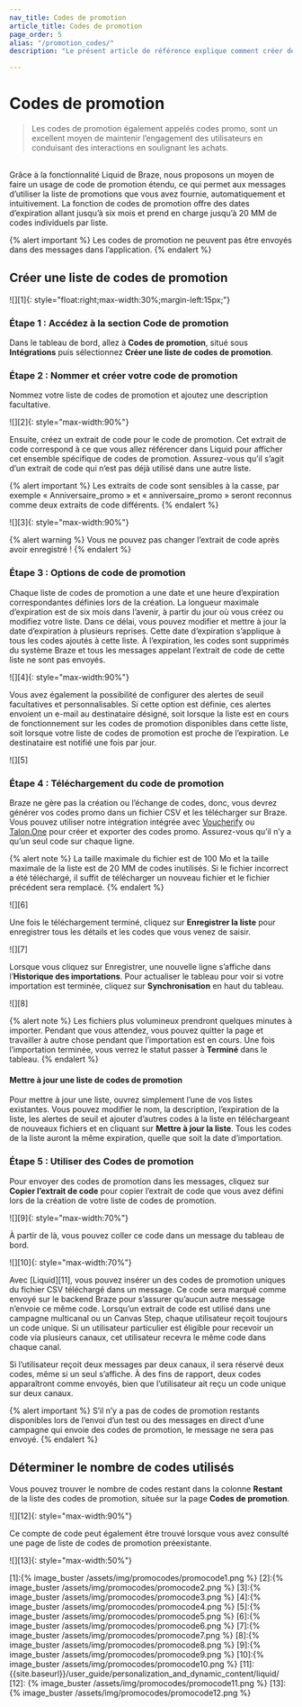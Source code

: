 ```yaml
---
nav_title: Codes de promotion
article_title: Codes de promotion
page_order: 5
alias: "/promotion_codes/"
description: "Le présent article de référence explique comment créer des listes de codes de promotion et les ajouter à vos campagnes et à vos Canvas."

---
```


# Codes de promotion

> Les codes de promotion également appelés codes promo, sont un excellent moyen de maintenir l’engagement des utilisateurs en conduisant des interactions en soulignant les achats. <br>
<br>
Grâce à la fonctionnalité Liquid de Braze, nous proposons un moyen de faire un usage de code de promotion étendu, ce qui permet aux messages d’utiliser la liste de promotions que vous avez fournie, automatiquement et intuitivement. La fonction de codes de promotion offre des dates d’expiration allant jusqu’à six mois et prend en charge jusqu’à 20 MM de codes individuels par liste.

{% alert important %}
Les codes de promotion ne peuvent pas être envoyés dans des messages dans l’application.
{% endalert %}

## Créer une liste de codes de promotion

![][1]{: style="float:right;max-width:30%;margin-left:15px;"}

### Étape 1 : Accédez à la section Code de promotion

Dans le tableau de bord, allez à **Codes de promotion**, situé sous **Intégrations** puis sélectionnez **Créer une liste de codes de promotion**.

### Étape 2 : Nommer et créer votre code de promotion

Nommez votre liste de codes de promotion et ajoutez une description facultative.

![][2]{: style="max-width:90%"}

Ensuite, créez un extrait de code pour le code de promotion. Cet extrait de code correspond à ce que vous allez référencer dans Liquid pour afficher cet ensemble spécifique de codes de promotion. Assurez-vous qu’il s’agit d’un extrait de code qui n’est pas déjà utilisé dans une autre liste.

{% alert important %}
Les extraits de code sont sensibles à la casse, par exemple « Anniversaire_promo » et « anniversaire_promo » seront reconnus comme deux extraits de code différents.
{% endalert %}

![][3]{: style="max-width:90%"}

{% alert warning %}
Vous ne pouvez pas changer l’extrait de code après avoir enregistré !
{% endalert %}

### Étape 3 : Options de code de promotion

Chaque liste de codes de promotion a une date et une heure d’expiration correspondantes définies lors de la création. La longueur maximale d’expiration est de six mois dans l’avenir, à partir du jour où vous créez ou modifiez votre liste. Dans ce délai, vous pouvez modifier et mettre à jour la date d’expiration à plusieurs reprises. Cette date d’expiration s’applique à tous les codes ajoutés à cette liste. À l’expiration, les codes sont supprimés du système Braze et tous les messages appelant l’extrait de code de cette liste ne sont pas envoyés.

![][4]{: style="max-width:90%"}

Vous avez également la possibilité de configurer des alertes de seuil facultatives et personnalisables. Si cette option est définie, ces alertes envoient un e-mail au destinataire désigné, soit lorsque la liste est en cours de fonctionnement sur les codes de promotion disponibles dans cette liste, soit lorsque votre liste de codes de promotion est proche de l’expiration. Le destinataire est notifié une fois par jour.

![][5]

### Étape 4 : Téléchargement du code de promotion

Braze ne gère pas la création ou l’échange de codes, donc, vous devrez générer vos codes promo dans un fichier CSV et les télécharger sur Braze. Vous pouvez utiliser notre intégration intégrée avec [Voucherify]({{site.baseurl}}/partners/channel_extensions/loyalty/voucherify/) ou [Talon.One]({{site.baseurl}}/partners/channel_extensions/loyalty/talonone/) pour créer et exporter des codes promo. Assurez-vous qu’il n’y a qu’un seul code sur chaque ligne.

{% alert note %}
La taille maximale du fichier est de 100 Mo et la taille maximale de la liste est de 20 MM de codes inutilisés. Si le fichier incorrect a été téléchargé, il suffit de télécharger un nouveau fichier et le fichier précédent sera remplacé.
{% endalert %}

![][6]

Une fois le téléchargement terminé, cliquez sur **Enregistrer la liste** pour enregistrer tous les détails et les codes que vous venez de saisir.

![][7]

Lorsque vous cliquez sur Enregistrer, une nouvelle ligne s’affiche dans l’**Historique des importations**. Pour actualiser le tableau pour voir si votre importation est terminée, cliquez sur <span style="font-size: 14px;margin-bottom: .5rem;height: 16px;width: 16px;" class="fas fa-sync" ></span> **Synchronisation** en haut du tableau.

![][8]

{% alert note %}
Les fichiers plus volumineux prendront quelques minutes à importer. Pendant que vous attendez, vous pouvez quitter la page et travailler à autre chose pendant que l’importation est en cours. Une fois l’importation terminée, vous verrez le statut passer à **Terminé** dans le tableau.
{% endalert %}

#### Mettre à jour une liste de codes de promotion

Pour mettre à jour une liste, ouvrez simplement l’une de vos listes existantes. Vous pouvez modifier le nom, la description, l’expiration de la liste, les alertes de seuil et ajouter d’autres codes à la liste en téléchargeant de nouveaux fichiers et en cliquant sur **Mettre à jour la liste**.
Tous les codes de la liste auront la même expiration, quelle que soit la date d’importation.

### Étape 5 : Utiliser des Codes de promotion

Pour envoyer des codes de promotion dans les messages, cliquez sur **Copier l’extrait de code** pour copier l’extrait de code que vous avez défini lors de la création de votre liste de codes de promotion.

![][9]{: style="max-width:70%"}

À partir de là, vous pouvez coller ce code dans un message du tableau de bord.

![][10]{: style="max-width:70%"}

Avec [Liquid][11], vous pouvez insérer un des codes de promotion uniques du fichier CSV téléchargé dans un message. Ce code sera marqué comme envoyé sur le backend Braze pour s’assurer qu’aucun autre message n’envoie ce même code. Lorsqu’un extrait de code est utilisé dans une campagne multicanal ou un Canvas Step, chaque utilisateur reçoit toujours un code unique. Si un utilisateur particulier est éligible pour recevoir un code via plusieurs canaux, cet utilisateur recevra le même code dans chaque canal. 

Si l’utilisateur reçoit deux messages par deux canaux, il sera réservé deux codes, même si un seul s’affiche. À des fins de rapport, deux codes apparaîtront comme envoyés, bien que l’utilisateur ait reçu un code unique sur deux canaux.

{% alert important %}
S’il n’y a pas de codes de promotion restants disponibles lors de l’envoi d’un test ou des messages en direct d’une campagne qui envoie des codes de promotion, le message ne sera pas envoyé.
{% endalert %}

## Déterminer le nombre de codes utilisés

Vous pouvez trouver le nombre de codes restant dans la colonne **Restant** de la liste des codes de promotion, située sur la page **Codes de promotion**.

![][12]{: style="max-width:90%"}

Ce compte de code peut également être trouvé lorsque vous avez consulté une page de liste de codes de promotion préexistante. 

![][13]{: style="max-width:50%"}

[1]:{% image_buster /assets/img/promocodes/promocode1.png %}
[2]:{% image_buster /assets/img/promocodes/promocode2.png %}
[3]:{% image_buster /assets/img/promocodes/promocode3.png %}
[4]:{% image_buster /assets/img/promocodes/promocode4.png %}
[5]:{% image_buster /assets/img/promocodes/promocode5.png %}
[6]:{% image_buster /assets/img/promocodes/promocode6.png %}
[7]:{% image_buster /assets/img/promocodes/promocode7.png %}
[8]:{% image_buster /assets/img/promocodes/promocode8.png %}
[9]:{% image_buster /assets/img/promocodes/promocode9.png %}
[10]:{% image_buster /assets/img/promocodes/promocode10.png %}
[11]: {{site.baseurl}}/user_guide/personalization_and_dynamic_content/liquid/
[12]: {% image_buster /assets/img/promocodes/promocode11.png %}
[13]: {% image_buster /assets/img/promocodes/promocode12.png %}





